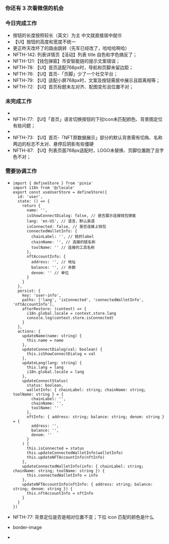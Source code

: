 ### 你还有 3 次看微信的机会

### 今日完成工作

- 按钮的长度按照较长（英文）为主 中文就直接居中就🉑️
- 【UI】按钮的高度和宽度不统一
- 更正昨天改坏了的路由跳转（先军已经改了，哈哈哈啊哈）
- NFTH-142: 列表详情页【活动】列表 title 自色和字色搞反了；
- NFTH-121:【钱包弹窗】币安智能链的提示文案错误；
- NFTH-78: 【UI】首页适配768px时，导航和页脚未留边距；
- NFTH-76: 【UI】首页-「页脚」少了一个社交平台；
- NFTH-79: 【UI】适配小屏768px时，文案及按钮需居中展示且距离相等；
- NFTH-72: 【UI】首页标题未左对齐、配图变形且位置不对；

### 未完成工作

- 
- NFTH-77: 【UI】「首页」语言切换按钮的下拉icon未匹配颜色、背景图定位有些问题；
- 
- NFTH-73: 【UI】首页-「NFT原数据展示」部分的默认背景需有切角、名称两边的标志不太对、悬停后阴影有些僵硬
- NFTH-87: 【UI】列表页面768px适配时，LOGO未替换、页脚位置跑了且字色不对；

### 需要协调工作

- ```tsx
  import { defineStore } from 'pinia'
  import i18n from '@/locale'
  export const useUserStore = defineStore({
    id: 'user',
    state: () => {
      return {
        name: '',
        isShowConnectDialog: false, // 是否展示连接钱包弹窗
        lang: 'en-US', // 语言，默认英语
        isConnected: false, // 是否连接上钱包
        connectedWalletInfo: {
          chainLabel: '', // 链的label
          chainName: '', // 连接的链名称
          toolName: '' // 连接的工具名称
        },
        nftAccountInfo: {
          address: '', // 地址
          balance: '', // 余额
          denom: '' // 单位
        }
      }
    },
    persist: {
      key: 'user-info',
      paths: ['lang', 'isConnected', 'connectedWalletInfo', 'nftAccountInfo'],
      afterRestore: (context) => {
        i18n.global.locale = context.store.lang
        console.log(context.store.isConnected)
      }
    },
    actions: {
      updateName(name: string) {
        this.name = name
      },
      updateConnectDialog(val: boolean) {
        this.isShowConnectDialog = val
      },
      updateLang(lang: string) {
        this.lang = lang
        i18n.global.locale = lang
      },
      updateConnectStatus(
        status: boolean,
        walletInfo: { chainLabel: string; chainName: string; toolName: string } = {
          chainLabel: '',
          chainName: '',
          toolName: ''
        },
        nftInfo: { address: string; balance: string; denom: string } = {
          address: '',
          balance: '',
          denom: ''
        }
      ) {
        this.isConnected = status
        this.updateConnectedWalletInfo(walletInfo)
        this.updateNFTAccountInfo(nftInfo)
      },
      updateConnectedWalletInfo(info: { chainLabel: string; chainName: string; toolName: string }) {
        this.connectedWalletInfo = info
      },
      updateNFTAccountInfo(nftInfo: { address: string; balance: string; denom: string }) {
        this.nftAccountInfo = nftInfo
      }
    }
  })
  ```

- NFTH-77: 背景定位是否是相对位置不变；下拉 icon 匹配的颜色是什么
- border-image
- 